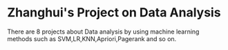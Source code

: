 # Zhanghui's Project on Data Analysis
There are 8 projects about Data analysis by using machine learning methods such as SVM,LR,KNN,Apriori,Pagerank and so on.


